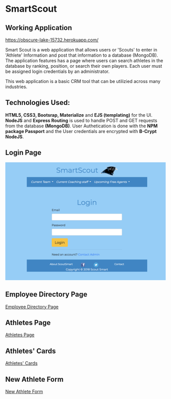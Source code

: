 
# SmartScout

## Working Application
https://obscure-lake-15732.herokuapp.com/

Smart Scout is a web application that allows users or 'Scouts' to enter in 'Athlete' Information and post that information to a database (MongoDB).  The application features has a page where users can search athletes in the database by ranking, position, or search their own players.  Each user must be assigned login credentials by an administrator.

This web application is a basic CRM tool that can be utilizied across many industries.


## Technologies Used:

**HTML5, CSS3, Bootsrap, Materialize** and **EJS (templating)** for the UI.  **NodeJS** and **Express Routing** is used to handle POST and GET requests from the database **(MongoDB)**.  User Authetication is done with the **NPM package Passport** and the User credentials are encrypted with **B-Crypt NodeJS**.

## Login Page
![Login Page](/images/loginPage.png)

## Employee Directory Page
[Employee Directory Page](/images/employeeDirectoryPage.png)

## Athletes Page
[Athletes Page](/images/athletesPage1.png)

## Athletes' Cards
[Athletes' Cards](/images/athletesCards.png)

## New Athlete Form
[New Athlete Form](/images/newAthleteForm.png)
